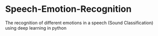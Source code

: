 # Speech-Emotion-Recognition
The recognition of different emotions in a speech (Sound Classification) using deep learning in python
